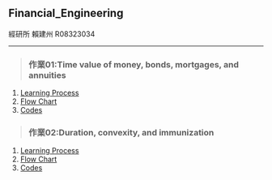 ## Financial_Engineering  

經研所 賴建州 R08323034  

---
>### 作業01:Time value of money, bonds, mortgages, and annuities
1. [Learning Process](https://github.com/r08323034/Financial_Engineering/blob/master/HW1_(Python)/%E5%AD%B8%E7%BF%92%E6%AD%B7%E7%A8%8B.jpg)
2. [Flow Chart](https://github.com/r08323034/Financial_Engineering/blob/master/HW1_(Python)/%E6%B5%81%E7%A8%8B%E5%9C%96%E8%88%87%E6%96%87%E5%AD%97%E8%AA%AA%E6%98%8E.ipynb)
3. [Codes](https://github.com/r08323034/Financial_Engineering/blob/master/HW1_(Python)/%E7%A8%8B%E5%BC%8F%E7%A2%BC%E8%88%87%E9%81%8B%E4%BD%9C%E7%B5%90%E6%9E%9C.ipynb)

>### 作業02:Duration, convexity, and immunization
1. [Learning Process](https://github.com/r08323034/Financial_Engineering/blob/master/HW2_(Python)/%E5%AD%B8%E7%BF%92%E6%AD%B7%E7%A8%8B.pdf)
2. [Flow Chart](https://github.com/r08323034/Financial_Engineering/blob/master/HW2_(Python)/%E6%B5%81%E7%A8%8B%E5%9C%96.pdf)
3. [Codes](https://github.com/r08323034/Financial_Engineering/blob/master/HW2_(Python)/%E7%A8%8B%E5%BC%8F%E7%A2%BC%E8%88%87%E9%81%8B%E4%BD%9C%E7%B5%90%E6%9E%9C.ipynb)
